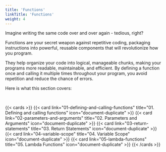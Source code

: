 ```yaml
---
title: 'Functions'
linkTitle: 'Functions'
weight: 4
---
```



Imagine writing the same code over and over again - tedious, right? 

Functions are your secret weapon against repetitive coding, packaging instructions into powerful, reusable components that will revolutionize how you program. 

They help organize your code into logical, manageable chunks, making your programs more readable, maintainable, and efficient. By defining a function once and calling it multiple times throughout your program, you avoid repetition and reduce the chance of errors. 

Here is what this section covers:

<br/>

{{< cards >}}
  {{< card link="01-defining-and-calling-functions" title="01. Defining and calling functions" icon="document-duplicate" >}}
  {{< card link="02-parameters-and-arguments" title="02. Parameters and Arguments" icon="document-duplicate" >}}
  {{< card link="03-return-statements" title="03. Return Statements" icon="document-duplicate" >}}
  {{< card link="04-variable-scope" title="04. Variable Scope" icon="document-duplicate" >}}
  {{< card link="05-lambda-functions" title="05. Lambda Functions" icon="document-duplicate" >}}
{{< /cards >}}